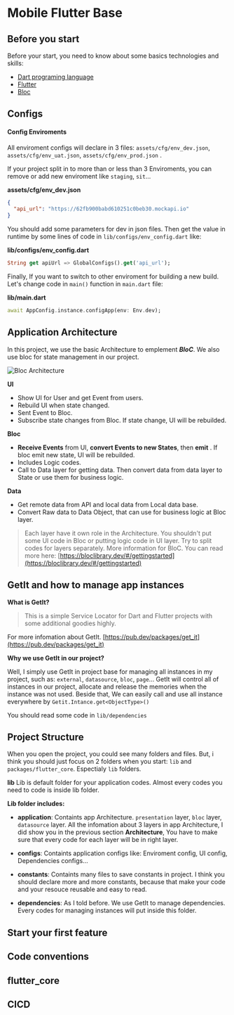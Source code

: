 # Mobile Flutter Base

## Before you start
Before your start, you need to know about some basics technologies and skills:
- [Dart programing language](https://dart.dev/)
- [Flutter](https://docs.flutter.dev/get-started/install)
- [Bloc](https://bloclibrary.dev/#/gettingstarted)

## Configs
#### Config Enviroments
All enviroment configs will declare in 3 files: `assets/cfg/env_dev.json`, `assets/cfg/env_uat.json`, `assets/cfg/env_prod.json` .

If your project split in to more than or less than 3 Enviroments, you can remove or add new enviroment like `staging`, `sit`...

**assets/cfg/env_dev.json**
```json
{
  "api_url": "https://62fb900babd610251c0beb30.mockapi.io"
}
```

You should add some parameters for dev in json files.
Then get the value in runtime by some lines of code in `lib/configs/env_config.dart` like:

**lib/configs/env_config.dart**
```dart
String get apiUrl => GlobalConfigs().get('api_url');
```

Finally, If you want to switch to other enviroment for building a new build. Let's change code in `main()` function in `main.dart` file:

**lib/main.dart**
```dart
await AppConfig.instance.configApp(env: Env.dev);
```

## Application Architecture
In this project, we use the basic Architecture to emplement ***BloC***. We also use bloc for state management in our project.

![Bloc Architecture](https://i.ibb.co/B6NWxhj/Group-330.png)

**UI**
- Show UI for User and get Event from users.
- Rebuild UI when state changed.
- Sent Event to Bloc.
- Subscribe state changes from Bloc. If state change, UI will be rebuilded.

**Bloc**
- **Receive Events** from UI, **convert Events to new States**, then **emit** . If bloc emit new state, UI will be rebuilded.
- Includes Logic codes.
- Call to Data layer for getting data. Then convert data from data layer to State or use them for business logic.

**Data**
- Get remote data from API and local data from Local data base.
- Convert Raw data to Data Object, that can use for business logic at Bloc layer.

> Each layer have it own role in the Architecture. You shouldn't put some UI code in Bloc or putting logic code in UI layer. 
> Try to split codes for layers separately.
> More information for BloC. You can read more here: [https://bloclibrary.dev/#/gettingstarted](https://bloclibrary.dev/#/gettingstarted)

## GetIt and how to manage app instances
**What is GetIt?**
> This is a simple Service Locator for Dart and Flutter projects with some additional goodies highly.

For more infomation about GetIt. [https://pub.dev/packages/get_it](https://pub.dev/packages/get_it)

**Why we use GetIt in our project?**

Well, I simply use GetIt in project base for managing all instances in my project, such as: `external`, `datasource`, `bloc`, `page`...
GetIt will control all of instances in our project, allocate and release the memories when the instance was not used.
Beside that, We can easily call and use all instance everywhere by `Getit.Intance.get<ObjectType>()`

You should read some code in `lib/dependencies`
## Project Structure
When you open the project, you could see many folders and files. But, i think you should just focus on 2 folders when you start: `lib` and `packages/flutter_core`. Espectialy `lib` folders.

**lib**
Lib is default folder for your application codes. Almost every codes you need to code is inside lib folder.

**Lib folder includes:**
- **application**: Containts app Architecture. `presentation` layer, `bloc` layer, `datasource` layer.
All the infomation about 3 layers in app Architecture, I did show you in the previous section **Architecture**,
You have to make sure that every code for each layer will be in right layer.
- **configs**: Containts application configs like: Enviroment config, UI config, Dependencies configs...
  
- **constants**: Containts many files to save constants in project. I think you should declare more and more constants, because that make your code and your resouce reusable and easy to read.
- **dependencies**: As I told before. We use GetIt to manage dependencies. Every codes for managing instances will put inside this folder.



## Start your first feature
## Code conventions

## flutter_core
## CICD
